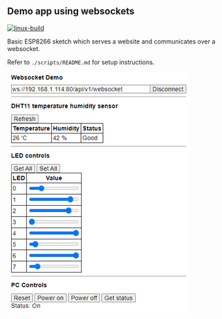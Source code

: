 ## Demo app using websockets
[![linux-build](https://github.com/FiendChain/esp8266-websocket-demo/actions/workflows/linux_build.yml/badge.svg)](https://github.com/FiendChain/esp8266-websocket-demo/actions/workflows/linux_build.yml)

Basic ESP8266 sketch which serves a website and communicates over a websocket.

Refer to ```./scripts/README.md``` for setup instructions.

![alt text](docs/screenshot_v1.png "Screenshot of website")
